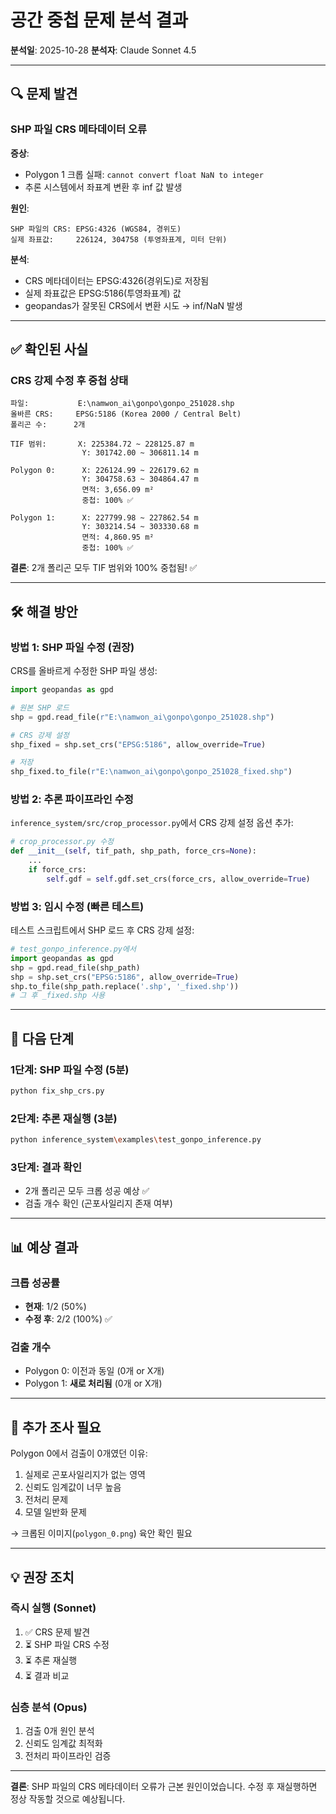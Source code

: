 # 공간 중첩 문제 분석 결과

**분석일**: 2025-10-28
**분석자**: Claude Sonnet 4.5

---

## 🔍 문제 발견

### SHP 파일 CRS 메타데이터 오류

**증상**:
- Polygon 1 크롭 실패: `cannot convert float NaN to integer`
- 추론 시스템에서 좌표계 변환 후 inf 값 발생

**원인**:
```
SHP 파일의 CRS: EPSG:4326 (WGS84, 경위도)
실제 좌표값:     226124, 304758 (투영좌표계, 미터 단위)
```

**분석**:
- CRS 메타데이터는 EPSG:4326(경위도)로 저장됨
- 실제 좌표값은 EPSG:5186(투영좌표계) 값
- geopandas가 잘못된 CRS에서 변환 시도 → inf/NaN 발생

---

## ✅ 확인된 사실

### CRS 강제 수정 후 중첩 상태

```
파일:           E:\namwon_ai\gonpo\gonpo_251028.shp
올바른 CRS:     EPSG:5186 (Korea 2000 / Central Belt)
폴리곤 수:      2개

TIF 범위:       X: 225384.72 ~ 228125.87 m
                Y: 301742.00 ~ 306811.14 m

Polygon 0:      X: 226124.99 ~ 226179.62 m
                Y: 304758.63 ~ 304864.47 m
                면적: 3,656.09 m²
                중첩: 100% ✅

Polygon 1:      X: 227799.98 ~ 227862.54 m
                Y: 303214.54 ~ 303330.68 m
                면적: 4,860.95 m²
                중첩: 100% ✅
```

**결론**: 2개 폴리곤 모두 TIF 범위와 100% 중첩됨! ✅

---

## 🛠️ 해결 방안

### 방법 1: SHP 파일 수정 (권장)

CRS를 올바르게 수정한 SHP 파일 생성:

```python
import geopandas as gpd

# 원본 SHP 로드
shp = gpd.read_file(r"E:\namwon_ai\gonpo\gonpo_251028.shp")

# CRS 강제 설정
shp_fixed = shp.set_crs("EPSG:5186", allow_override=True)

# 저장
shp_fixed.to_file(r"E:\namwon_ai\gonpo\gonpo_251028_fixed.shp")
```

### 방법 2: 추론 파이프라인 수정

`inference_system/src/crop_processor.py`에서 CRS 강제 설정 옵션 추가:

```python
# crop_processor.py 수정
def __init__(self, tif_path, shp_path, force_crs=None):
    ...
    if force_crs:
        self.gdf = self.gdf.set_crs(force_crs, allow_override=True)
```

### 방법 3: 임시 수정 (빠른 테스트)

테스트 스크립트에서 SHP 로드 후 CRS 강제 설정:

```python
# test_gonpo_inference.py에서
import geopandas as gpd
shp = gpd.read_file(shp_path)
shp = shp.set_crs("EPSG:5186", allow_override=True)
shp.to_file(shp_path.replace('.shp', '_fixed.shp'))
# 그 후 _fixed.shp 사용
```

---

## 🚀 다음 단계

### 1단계: SHP 파일 수정 (5분)
```bash
python fix_shp_crs.py
```

### 2단계: 추론 재실행 (3분)
```bash
python inference_system\examples\test_gonpo_inference.py
```

### 3단계: 결과 확인
- 2개 폴리곤 모두 크롭 성공 예상 ✅
- 검출 개수 확인 (곤포사일리지 존재 여부)

---

## 📊 예상 결과

### 크롭 성공률
- **현재**: 1/2 (50%)
- **수정 후**: 2/2 (100%) ✅

### 검출 개수
- Polygon 0: 이전과 동일 (0개 or X개)
- Polygon 1: **새로 처리됨** (0개 or X개)

---

## 🔬 추가 조사 필요

Polygon 0에서 검출이 0개였던 이유:
1. 실제로 곤포사일리지가 없는 영역
2. 신뢰도 임계값이 너무 높음
3. 전처리 문제
4. 모델 일반화 문제

→ 크롭된 이미지(`polygon_0.png`) 육안 확인 필요

---

## 💡 권장 조치

### 즉시 실행 (Sonnet)
1. ✅ CRS 문제 발견
2. ⏳ SHP 파일 CRS 수정
3. ⏳ 추론 재실행
4. ⏳ 결과 비교

### 심층 분석 (Opus)
1. 검출 0개 원인 분석
2. 신뢰도 임계값 최적화
3. 전처리 파이프라인 검증

---

**결론**: SHP 파일의 CRS 메타데이터 오류가 근본 원인이었습니다.
수정 후 재실행하면 정상 작동할 것으로 예상됩니다.
